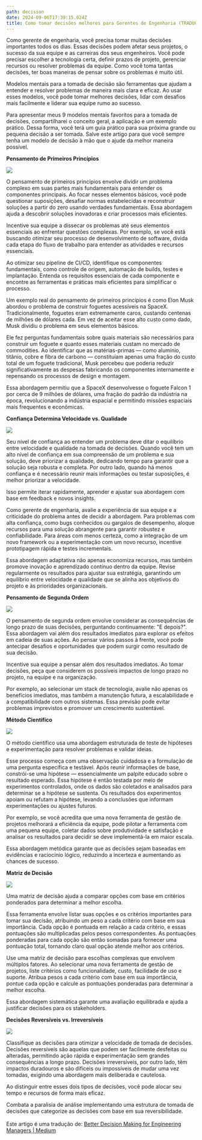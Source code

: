 ```yaml
---
path: decision
date: 2024-09-06T17:39:15.024Z
title: Como tomar decisões melhores para Gerentes de Engenharia (TRADUÇÃO)
---
```

Como gerente de engenharia, você precisa tomar muitas decisões importantes todos os dias. Essas decisões podem afetar seus projetos, o sucesso da sua equipe e as carreiras dos seus engenheiros. Você pode precisar escolher a tecnologia certa, definir prazos de projeto, gerenciar recursos ou resolver problemas da equipe. Como você toma tantas decisões, ter boas maneiras de pensar sobre os problemas é muito útil.

Modelos mentais para a tomada de decisão são ferramentas que ajudam a entender e resolver problemas de maneira mais clara e eficaz. Ao usar esses modelos, você pode tomar melhores decisões, lidar com desafios mais facilmente e liderar sua equipe rumo ao sucesso.

Para apresentar meus 9 modelos mentais favoritos para a tomada de decisões, compartilharei o conceito geral, a aplicação e um exemplo prático. Dessa forma, você terá um guia prático para sua próxima grande ou pequena decisão a ser tomada. Salve este artigo para que você sempre tenha um modelo de decisão à mão que o ajude da melhor maneira possível.

**Pensamento de Primeiros Princípios**

![](https://miro.medium.com/v2/resize:fit:1000/1*vHLfDJIWV7-kvODBFfmd3Q.png)

O pensamento de primeiros princípios envolve dividir um problema complexo em suas partes mais fundamentais para entender os componentes principais. Ao focar nesses elementos básicos, você pode questionar suposições, desafiar normas estabelecidas e reconstruir soluções a partir do zero usando verdades fundamentais. Essa abordagem ajuda a descobrir soluções inovadoras e criar processos mais eficientes.

Incentive sua equipe a dissecar os problemas até seus elementos essenciais ao enfrentar questões complexas. Por exemplo, se você está buscando otimizar seu processo de desenvolvimento de software, divida cada etapa do fluxo de trabalho para entender as atividades e recursos essenciais.

Ao otimizar seu pipeline de CI/CD, identifique os componentes fundamentais, como controle de origem, automação de builds, testes e implantação. Entenda os requisitos essenciais de cada componente e encontre as ferramentas e práticas mais eficientes para simplificar o processo.

Um exemplo real do pensamento de primeiros princípios é como Elon Musk abordou o problema de construir foguetes acessíveis na SpaceX. Tradicionalmente, foguetes eram extremamente caros, custando centenas de milhões de dólares cada. Em vez de aceitar esse alto custo como dado, Musk dividiu o problema em seus elementos básicos.

Ele fez perguntas fundamentais sobre quais materiais são necessários para construir um foguete e quanto esses materiais custam no mercado de commodities. Ao identificar que as matérias-primas — como alumínio, titânio, cobre e fibra de carbono — constituíam apenas uma fração do custo total de um foguete tradicional, Musk percebeu que poderia reduzir significativamente as despesas fabricando os componentes internamente e repensando os processos de design e montagem.

Essa abordagem permitiu que a SpaceX desenvolvesse o foguete Falcon 1 por cerca de 9 milhões de dólares, uma fração do padrão da indústria na época, revolucionando a indústria espacial e permitindo missões espaciais mais frequentes e econômicas.

**Confiança Determina Velocidade vs. Qualidade**

![](https://miro.medium.com/v2/resize:fit:700/1*13UROYibY9x4rLPwA_gUFQ.png)

Seu nível de confiança ao entender um problema deve ditar o equilíbrio entre velocidade e qualidade na tomada de decisões. Quando você tem um alto nível de confiança em sua compreensão de um problema e sua solução, deve priorizar a qualidade, dedicando tempo para garantir que a solução seja robusta e completa. Por outro lado, quando há menos confiança e é necessário reunir mais informações ou testar suposições, é melhor priorizar a velocidade.

Isso permite iterar rapidamente, aprender e ajustar sua abordagem com base em feedback e novos insights.

Como gerente de engenharia, avalie a experiência de sua equipe e a criticidade do problema antes de decidir a abordagem. Para problemas com alta confiança, como bugs conhecidos ou gargalos de desempenho, aloque recursos para uma solução abrangente para garantir robustez e confiabilidade. Para áreas com menos certeza, como a integração de um novo framework ou a experimentação com um novo recurso, incentive prototipagem rápida e testes incrementais.

Essa abordagem adaptativa não apenas economiza recursos, mas também promove inovação e aprendizado contínuo dentro da equipe. Revise regularmente os resultados para ajustar sua estratégia, garantindo um equilíbrio entre velocidade e qualidade que se alinha aos objetivos do projeto e às prioridades organizacionais.

**Pensamento de Segunda Ordem**

![](https://miro.medium.com/v2/resize:fit:700/1*wv4NEjrizTOKgScycfqtsg.png)

O pensamento de segunda ordem envolve considerar as consequências de longo prazo de suas decisões, perguntando continuamente: "E depois?". Essa abordagem vai além dos resultados imediatos para explorar os efeitos em cadeia de suas ações. Ao pensar vários passos à frente, você pode antecipar desafios e oportunidades que podem surgir como resultado de sua decisão.

Incentive sua equipe a pensar além dos resultados imediatos. Ao tomar decisões, peça que considerem os possíveis impactos de longo prazo no projeto, na equipe e na organização.

Por exemplo, ao selecionar um stack de tecnologia, avalie não apenas os benefícios imediatos, mas também a manutenção futura, a escalabilidade e a compatibilidade com outros sistemas. Essa previsão pode evitar problemas imprevistos e promover um crescimento sustentável.

**Método Científico**

![](https://miro.medium.com/v2/resize:fit:700/1*XvgbRZ_iYn62TGvFw-0JQQ.png)

O método científico usa uma abordagem estruturada de teste de hipóteses e experimentação para resolver problemas e validar ideias.

Esse processo começa com uma observação cuidadosa e a formulação de uma pergunta específica e testável. Após reunir informações de base, constrói-se uma hipótese — essencialmente um palpite educado sobre o resultado esperado. Essa hipótese é então testada por meio de experimentos controlados, onde os dados são coletados e analisados para determinar se a hipótese se sustenta. Os resultados dos experimentos apoiam ou refutam a hipótese, levando a conclusões que informam experimentações ou ajustes futuros.

Por exemplo, se você acredita que uma nova ferramenta de gestão de projetos melhorará a eficiência da equipe, pode pilotar a ferramenta com uma pequena equipe, coletar dados sobre produtividade e satisfação e analisar os resultados para decidir se deve implementá-la em maior escala.

Essa abordagem metódica garante que as decisões sejam baseadas em evidências e raciocínio lógico, reduzindo a incerteza e aumentando as chances de sucesso.

**Matriz de Decisão**

![](https://miro.medium.com/v2/resize:fit:1000/1*Mpl-6r_1b93qy1jXcuuAeA.png)

Uma matriz de decisão ajuda a comparar opções com base em critérios ponderados para determinar a melhor escolha.

Essa ferramenta envolve listar suas opções e os critérios importantes para tomar sua decisão, atribuindo um peso a cada critério com base em sua importância. Cada opção é pontuada em relação a cada critério, e essas pontuações são multiplicadas pelos pesos correspondentes. As pontuações ponderadas para cada opção são então somadas para fornecer uma pontuação total, tornando claro qual opção atende melhor aos critérios.

Use uma matriz de decisão para escolhas complexas que envolvem múltiplos fatores. Ao selecionar uma nova ferramenta de gestão de projetos, liste critérios como funcionalidade, custo, facilidade de uso e suporte. Atribua pesos a cada critério com base em sua importância, pontue cada opção e calcule as pontuações ponderadas para determinar a melhor escolha.

Essa abordagem sistemática garante uma avaliação equilibrada e ajuda a justificar decisões para os stakeholders.

**Decisões Reversíveis vs. Irreversíveis**

![](https://miro.medium.com/v2/resize:fit:700/1*7f6clcTAMVJBjq6H5Bk-jw.png)

Classifique as decisões para otimizar a velocidade de tomada de decisões. Decisões reversíveis são aquelas que podem ser facilmente desfeitas ou alteradas, permitindo ação rápida e experimentação sem grandes consequências a longo prazo. Decisões irreversíveis, por outro lado, têm impactos duradouros e são difíceis ou impossíveis de mudar uma vez tomadas, exigindo uma abordagem mais deliberada e cautelosa.

Ao distinguir entre esses dois tipos de decisões, você pode alocar seu tempo e recursos de forma mais eficaz.

Combata a paralisia de análise implementando uma estrutura de tomada de decisões que categorize as decisões com base em sua reversibilidade.\
\
E﻿ste artigo é uma tradução de: [Better Decision Making for Engineering Managers | Medium](https://medium.com/@leonst/better-decision-making-for-engineering-managers-d074e6841ae4)